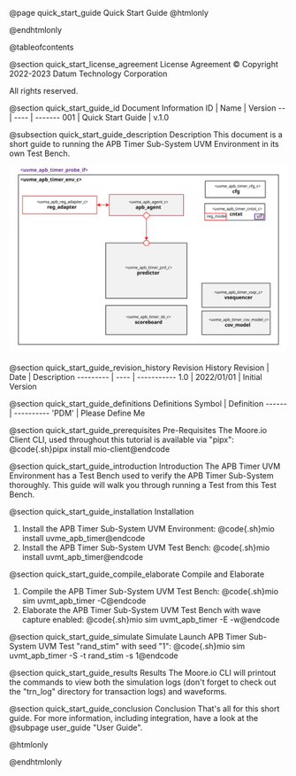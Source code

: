 @page quick_start_guide Quick Start Guide
@htmlonly
<div class="autonumbering">
@endhtmlonly



@tableofcontents



@section quick_start_license_agreement License Agreement
© Copyright 2022-2023 Datum Technology Corporation

All rights reserved.



@section quick_start_guide_id Document Information
ID | Name | Version
-- | ---- | -------
001 | Quick Start Guide | v.1.0


@subsection quick_start_guide_description Description
This document is a short guide to running the APB Timer Sub-System UVM Environment in its own Test Bench.

![uvme_apb_timer_env_c Block Diagram](env_block_diagram.svg)



@section quick_start_guide_revision_history Revision History
Revision  | Date | Description
--------- | ---- | -----------
1.0 | 2022/01/01 | Initial Version



@section quick_start_guide_definitions Definitions
Symbol | Definition
------ | ----------
 'PDM' | Please Define Me



@section quick_start_guide_prerequisites Pre-Requisites
The Moore.io Client CLI, used throughout this tutorial is available via "pipx":
@code{.sh}pipx install mio-client@endcode



@section quick_start_guide_introduction Introduction
The APB Timer UVM Environment has a Test Bench used to verify the APB Timer Sub-System thoroughly.
This guide will walk you through running a Test from this Test Bench.



@section quick_start_guide_installation Installation
1. Install the APB Timer Sub-System UVM Environment: @code{.sh}mio install uvme_apb_timer@endcode
2. Install the APB Timer Sub-System UVM Test Bench: @code{.sh}mio install uvmt_apb_timer@endcode


@section quick_start_guide_compile_elaborate Compile and Elaborate
1. Compile the APB Timer Sub-System UVM Test Bench: @code{.sh}mio sim uvmt_apb_timer -C@endcode
2. Elaborate the APB Timer Sub-System UVM Test Bench with wave capture enabled: @code{.sh}mio sim uvmt_apb_timer -E -w@endcode


@section quick_start_guide_simulate Simulate
Launch APB Timer Sub-System UVM Test "rand_stim" with seed "1":
@code{.sh}mio sim uvmt_apb_timer -S -t rand_stim -s 1@endcode



@section quick_start_guide_results Results
The Moore.io CLI will printout the commands to view both the simulation logs (don't forget to check out the "trn_log"
directory for transaction logs) and waveforms.



@section quick_start_guide_conclusion Conclusion
That's all for this short guide.  For more information, including integration, have a look at the @subpage user_guide "User Guide".



@htmlonly
</div>
@endhtmlonly
